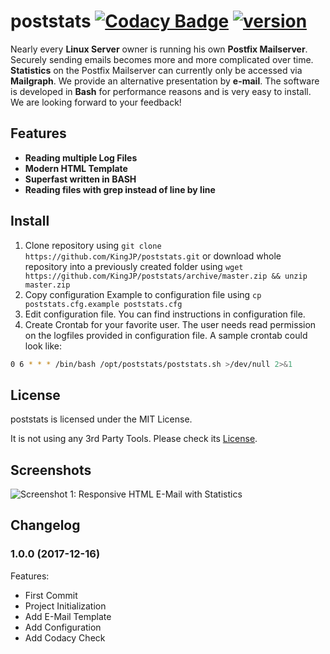 # poststats [![Codacy Badge](https://api.codacy.com/project/badge/Grade/9f54350a80c74d45bce11633aa50629d)](https://www.codacy.com/app/KingJP/poststats?utm_source=github.com&amp;utm_medium=referral&amp;utm_content=KingJP/poststats&amp;utm_campaign=Badge_Grade) [![version](https://img.shields.io/badge/version-1.0.0-green.svg)](https://github.com/KingJP/poststats)

Nearly every **Linux Server** owner is running his own **Postfix Mailserver**. Securely sending emails becomes more and more complicated over time. **Statistics** on the Postfix Mailserver can currently only be accessed via **Mailgraph**. We provide an alternative presentation by **e-mail**. The software is developed in **Bash** for performance reasons and is very easy to install. We are looking forward to your feedback!

## Features

- **Reading multiple Log Files**
- **Modern HTML Template**
- **Superfast written in BASH**
- **Reading files with grep instead of line by line**

## Install

1. Clone repository using `git clone https://github.com/KingJP/poststats.git` or download whole repository into a previously created folder using `wget https://github.com/KingJP/poststats/archive/master.zip && unzip master.zip`
1. Copy configuration Example to configuration file using `cp poststats.cfg.example poststats.cfg`
1. Edit configuration file. You can find instructions in configuration file.
1. Create Crontab for your favorite user. The user needs read permission on the logfiles provided in configuration file. A sample crontab could look like:

```sh
0 6 * * * /bin/bash /opt/poststats/poststats.sh >/dev/null 2>&1
```

## License

poststats is licensed under the MIT License.

It is not using any 3rd Party Tools. Please check its [License](https://github.com/kingjp/poststats/blob/master/LICENSE).

## Screenshots

![Screenshot 1: Responsive HTML E-Mail with Statistics](https://i.imgur.com/1IjtosB.png)

## Changelog

### 1.0.0 (2017-12-16)

Features:

- First Commit
- Project Initialization
- Add E-Mail Template
- Add Configuration
- Add Codacy Check